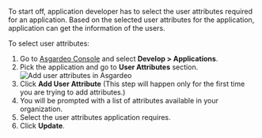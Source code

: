 
To start off, application developer has to select the user attributes required for an application. Based on the selected user attributes for the application, application can get the information of the users.

To select user attributes: 
1. Go to [Asgardeo Console](https://console.asgardeo.io) and select **Develop > Applications**.
2. Pick the application and go to **User Attributes** section.
   <img :src="$withBase('/assets/img/guides/applications/attributes/add-user-attributes.png')" alt="Add user attributes in Asgardeo">
3. Click **Add User Attribute** (This step will happen only for the first time you are trying to add attributes.)
4. You will be prompted with a list of attributes available in your organization.
5. Select the user attributes application requires.
6. Click **Update**.

